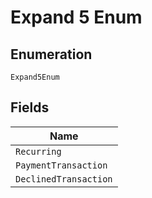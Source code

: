 
# Expand 5 Enum

## Enumeration

`Expand5Enum`

## Fields

| Name |
|  --- |
| `Recurring` |
| `PaymentTransaction` |
| `DeclinedTransaction` |

